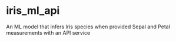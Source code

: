 # iris_ml_api
An ML model that infers Iris species when provided Sepal and Petal measurements with an API service
